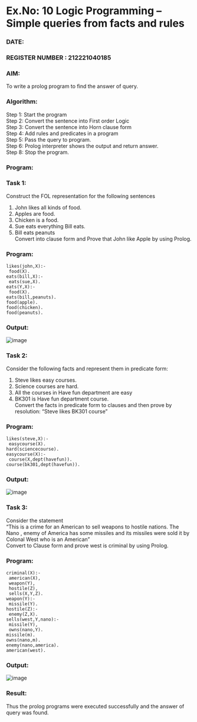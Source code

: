 # Ex.No: 10  Logic Programming –  Simple queries from facts and rules
### DATE:                                                                            
### REGISTER NUMBER : 212221040185
### AIM: 
To write a prolog program to find the answer of query. 
###  Algorithm:
 Step 1: Start the program <br> 
 Step 2: Convert the sentence into First order Logic  <br> 
 Step 3:  Convert the sentence into Horn clause form  <br> 
 Step 4: Add rules and predicates in a program   <br> 
 Step 5:  Pass the query to program. <br> 
 Step 6: Prolog interpreter shows the output and return answer. <br> 
 Step 8:  Stop the program.
### Program:
### Task 1:
Construct the FOL representation for the following sentences <br> 
1.	John likes all kinds of food.  <br> 
2.	Apples are food.  <br> 
3.	Chicken is a food.  <br> 
4.	Sue eats everything Bill eats. <br> 
5.	 Bill eats peanuts  <br> 
   Convert into clause form and Prove that John like Apple by using Prolog. <br> 
### Program:
    likes(john,X):- 
     food(X). 
    eats(bill,X):- 
     eats(sue,X). 
    eats(Y,X):- 
     food(X). 
    eats(bill,peanuts). 
    food(apple). 
    food(chicken). 
    food(peanuts). 

### Output:

![image](https://github.com/yashwanthkumar13/AI_Lab_2023-24/assets/116741234/30bbaaf2-1e7d-4216-bd2e-89a97eb064d7)


### Task 2:
Consider the following facts and represent them in predicate form: <br>              
1.	Steve likes easy courses. <br> 
2.	Science courses are hard. <br> 
3. All the courses in Have fun department are easy <br> 
4. BK301 is Have fun department course.<br> 
Convert the facts in predicate form to clauses and then prove by resolution: “Steve likes BK301 course”<br> 

### Program:

    likes(steve,X):- 
     easycourse(X). 
    hard(sciencecourse). 
    easycourse(X):- 
     course(X,dept(havefun)). 
    course(bk301,dept(havefun)). 

### Output:

![image](https://github.com/yashwanthkumar13/AI_Lab_2023-24/assets/116741234/4bfd461b-62a1-4148-b2e5-6d61fe60f4a3)

### Task 3:
Consider the statement <br> 
“This is a crime for an American to sell weapons to hostile nations. The Nano , enemy of America has some missiles and its missiles were sold it by Colonal West who is an American” <br> 
Convert to Clause form and prove west is criminal by using Prolog.<br> 
### Program:

    criminal(X):- 
     american(X), 
     weapon(Y), 
     hostile(Z), 
     sells(X,Y,Z). 
    weapon(Y):- 
     missile(Y). 
    hostile(Z):- 
     enemy(Z,X). 
    sells(west,Y,nano):- 
     missile(Y), 
     owns(nano,Y). 
    missile(m). 
    owns(nano,m). 
    enemy(nano,america). 
    american(west). 
    
### Output:

![image](https://github.com/yashwanthkumar13/AI_Lab_2023-24/assets/116741234/e96d91dc-1ead-4c0b-8a3e-ca980a7e87cf)

### Result:
Thus the prolog programs were executed successfully and the answer of query was found.
